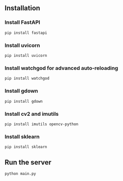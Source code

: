 ## Installation
### Install FastAPI
`pip install fastapi`
### Install uvicorn
`pip install uvicorn`
### Install watchgod for advanced auto-reloading
`pip install watchgod`
### Install gdown
`pip install gdown`
### Install cv2 and imutils
`pip install imutils opencv-python`
### Install sklearn
`pip install sklearn`

## Run the server
`python main.py`
